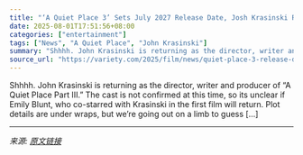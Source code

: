```yaml
---
title: "‘A Quiet Place 3’ Sets July 2027 Release Date, Josh Krasinski Returns as Director"
date: 2025-08-01T17:51:56+08:00
categories: ["entertainment"]
tags: ["News", "A Quiet Place", "John Krasinski"]
summary: "Shhhh. John Krasinski is returning as the director, writer and producer of &#8220;A Quiet Place Part III.&#8221; The cast is not confirmed at this time, so its unclear if Emily Blunt, who co-starred w"
source_url: "https://variety.com/2025/film/news/quiet-place-3-release-date-josh-krasinski-director-1236476865/"
---
```


Shhhh. John Krasinski is returning as the director, writer and producer of &#8220;A Quiet Place Part III.&#8221; The cast is not confirmed at this time, so its unclear if Emily Blunt, who co-starred with Krasinski in the first film will return. Plot details are under wraps, but we&#8217;re going out on a limb to guess [&#8230;]

---

*来源: [原文链接](https://variety.com/2025/film/news/quiet-place-3-release-date-josh-krasinski-director-1236476865/)*
